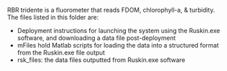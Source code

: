 RBR tridente is a fluorometer that reads FDOM, chlorophyll-a, & turbidity. The files listed in this folder are:
* Deployment instructions for launching the system using the Ruskin.exe software, and downloading a data file post-deployment
* mFiles hold Matlab scripts for loading the data into a structured format from the Ruskin.exe file output
* rsk_files: the data files outputted from Ruskin.exe software
